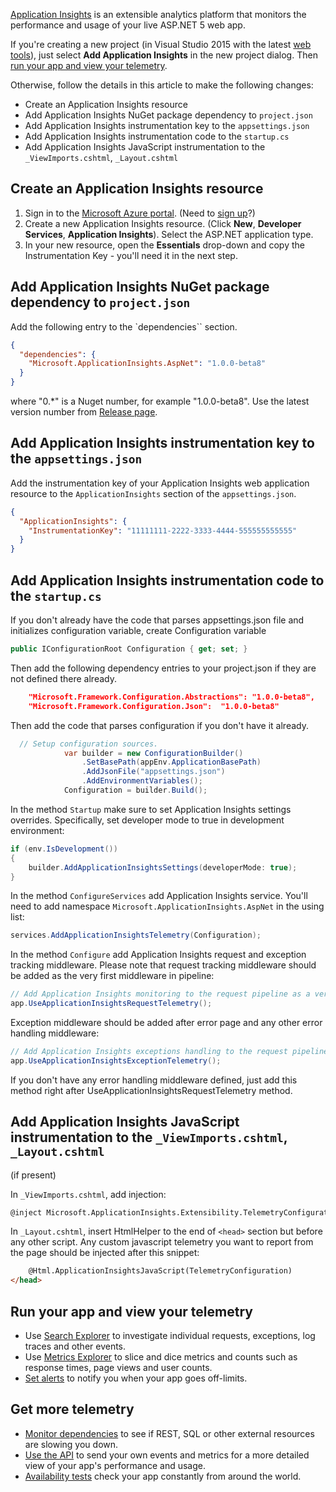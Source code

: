 [Application Insights](https://azure.microsoft.com/documentation/articles/app-insights-overview/) is an extensible analytics platform that monitors the performance and usage of your live ASP.NET 5 web app.

If you're creating a new project (in Visual Studio 2015 with the latest [web tools](http://go.microsoft.com/fwlink/?LinkId=690242)), just select **Add Application Insights** in the new project dialog. Then [run your app and view your telemetry](#run-your-app-and-view-your-telemetry).

Otherwise, follow the details in this article to make the following changes:
- Create an Application Insights resource
- Add Application Insights NuGet package dependency to `project.json`
- Add Application Insights instrumentation key to the `appsettings.json`
- Add Application Insights instrumentation code to the `startup.cs`
- Add Application Insights JavaScript instrumentation to the `_ViewImports.cshtml`, `_Layout.cshtml`


## Create an Application Insights resource

1. Sign in to the [Microsoft Azure portal](https://portal.azure.com). (Need to [sign up](https://azure.microsoft.com/pricing/free-trial/)?)
2. Create a new Application Insights resource. (Click **New**, **Developer Services**, **Application Insights**). Select the ASP.NET application type.
3. In your new resource, open the **Essentials** drop-down and copy the Instrumentation Key - you'll need it in the next step. 

## Add Application Insights NuGet package dependency to `project.json`
Add the following entry to the `dependencies`` section. 

``` json
{
  "dependencies": {
    "Microsoft.ApplicationInsights.AspNet": "1.0.0-beta8"
  }
}
```
where "0.*" is a Nuget number, for example "1.0.0-beta8". Use the latest version number from [Release page](https://github.com/Microsoft/ApplicationInsights-aspnet5/releases). 

## Add Application Insights instrumentation key to the `appsettings.json`
Add the instrumentation key of your Application Insights web application resource to the `ApplicationInsights` section of the `appsettings.json`. 
``` json
{
  "ApplicationInsights": {
    "InstrumentationKey": "11111111-2222-3333-4444-555555555555"
  }
}
```

## Add Application Insights instrumentation code to the `startup.cs`
If you don't already have the code that parses appsettings.json file and initializes configuration variable, create Configuration variable
``` C#
public IConfigurationRoot Configuration { get; set; }
```

Then add the following dependency entries to your project.json if they are not defined there already.
``` json
    "Microsoft.Framework.Configuration.Abstractions": "1.0.0-beta8",
    "Microsoft.Framework.Configuration.Json":  "1.0.0-beta8"
```

Then add the code that parses configuration if you don't have it already.

``` C#
  // Setup configuration sources.
            var builder = new ConfigurationBuilder()
                .SetBasePath(appEnv.ApplicationBasePath)
                .AddJsonFile("appsettings.json")
                .AddEnvironmentVariables();
            Configuration = builder.Build();
```


In the method ```Startup``` make sure to set Application Insights settings overrides. Specifically, set developer mode to true in development environment:

``` C#
if (env.IsDevelopment())
{
    builder.AddApplicationInsightsSettings(developerMode: true);
}
```

In the method ```ConfigureServices``` add Application Insights service. You'll need to add namespace ```Microsoft.ApplicationInsights.AspNet``` in the using list:
``` c#
services.AddApplicationInsightsTelemetry(Configuration);
```

In the method ```Configure``` add Application Insights request and exception tracking middleware. Please note that request tracking middleware should be added as the very first middleware in pipeline:

``` c#
// Add Application Insights monitoring to the request pipeline as a very first middleware.
app.UseApplicationInsightsRequestTelemetry();
```
Exception middleware should be added after error page and any other error handling middleware:

``` c#
// Add Application Insights exceptions handling to the request pipeline.
app.UseApplicationInsightsExceptionTelemetry();
```
If you don't have any error handling middleware defined, just add this method right after UseApplicationInsightsRequestTelemetry method.

## Add Application Insights JavaScript instrumentation to the `_ViewImports.cshtml`, `_Layout.cshtml`
 (if present)

In `_ViewImports.cshtml`, add injection:
``` html
@inject Microsoft.ApplicationInsights.Extensibility.TelemetryConfiguration TelemetryConfiguration 
```

In `_Layout.cshtml`, insert HtmlHelper to the end of ```<head>``` section but before any other script. Any custom javascript telemetry you want to report from the page should be injected after this snippet:

``` html
	@Html.ApplicationInsightsJavaScript(TelemetryConfiguration) 
</head>
```

## Run your app and view your telemetry

* Use [Search Explorer](https://azure.microsoft.com/documentation/articles/app-insights-diagnostic-search/) to investigate individual requests, exceptions, log traces and other events.
* Use [Metrics Explorer](https://azure.microsoft.com/documentation/articles/app-insights-metrics-explorer/) to slice and dice metrics and counts such as response times, page views and user counts.
* [Set alerts](https://azure.microsoft.com/documentation/articles/app-insights-alerts/) to notify you when your app goes off-limits.

## Get more telemetry

* [Monitor dependencies](https://azure.microsoft.com/documentation/articles/app-insights-dependencies/) to see if REST, SQL or other external resources are slowing you down.
* [Use the API](https://azure.microsoft.com/documentation/articles/app-insights-api-custom-events-metrics/) to send your own events and metrics for a more detailed view of your app's performance and usage.
* [Availability tests](https://azure.microsoft.com/documentation/articles/app-insights-monitor-web-app-availability/) check your app constantly from around the world. 
